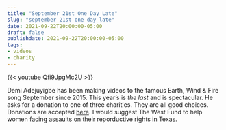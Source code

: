 ```yaml
---
title: "September 21st One Day Late"
slug: "september 21st one day late"
date: 2021-09-22T20:00:00-05:00
draft: false
publishdate: 2021-09-22T20:00:00-05:00
tags:
- videos
- charity
---
```


{{< youtube Qfi9JpgMc2U >}}

Demi Adejuyigbe has been making videos to the famous Earth, Wind & Fire song September since 2015. This year’s is *the last* and is spectacular. He asks for a donation to one of three charities. They are all good choices. Donations are accepted [here](https://actionnetwork.org/fundraising/september-21stthats-today-by-demi-adejuyigbe). I would suggest The West Fund to help women facing assaults on their reporductive rights in Texas.
